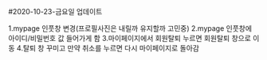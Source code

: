 #2020-10-23-금요일 업데이트

1.mypage 인풋창 변경(프로필사진은 내릴까 유지할까 고민중)
2.mypage 인풋창에 아이디/비밀번호 값 들어가게 함
3.마이페이지에서 회원탈퇴 누르면 회원탈퇴 창으로 이동
4.탈퇴 창 꾸미고 만약 취소를 누르면 다시 마이페이지로 돌아감
